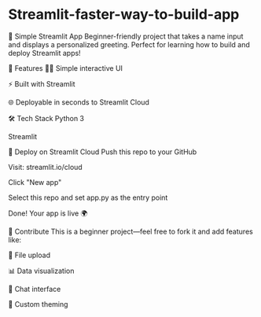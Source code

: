 # Streamlit-faster-way-to-build-app

🚀 Simple Streamlit App
Beginner-friendly project that takes a name input and displays a personalized greeting. Perfect for learning how to build and deploy Streamlit apps!


🎯 Features
🧑‍💻 Simple interactive UI

⚡ Built with Streamlit

🌐 Deployable in seconds to Streamlit Cloud


🛠 Tech Stack
Python 3

Streamlit


🚀 Deploy on Streamlit Cloud
Push this repo to your GitHub

Visit: streamlit.io/cloud

Click "New app"

Select this repo and set app.py as the entry point

Done! Your app is live 🌍

🙌 Contribute
This is a beginner project—feel free to fork it and add features like:

📁 File upload

📊 Data visualization

💬 Chat interface

🎨 Custom theming
